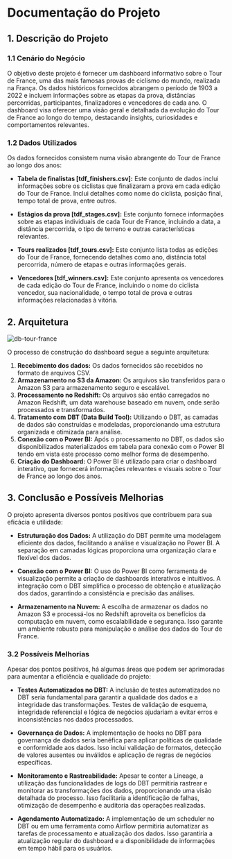 # Documentação do Projeto

## 1. Descrição do Projeto
### 1.1 Cenário do Negócio

O objetivo deste projeto é fornecer um dashboard informativo sobre o Tour de France, uma das mais famosas provas de ciclismo do mundo, realizada na França. Os dados históricos fornecidos abrangem o período de 1903 a 2022 e incluem informações sobre as etapas da prova, distâncias percorridas, participantes, finalizadores e vencedores de cada ano. O dashboard visa oferecer uma visão geral e detalhada da evolução do Tour de France ao longo do tempo, destacando insights, curiosidades e comportamentos relevantes.

### 1.2 Dados Utilizados

Os dados fornecidos consistem numa visão abrangente do Tour de France ao longo dos anos:

- **Tabela de finalistas [tdf_finishers.csv]:** Este conjunto de dados inclui informações sobre os ciclistas que finalizaram a prova em cada edição do Tour de France. Inclui detalhes como nome do ciclista, posição final, tempo total de prova, entre outros.

- **Estágios da prova [tdf_stages.csv]:** Este conjunto fornece informações sobre as etapas individuais de cada Tour de France, incluindo a data, a distância percorrida, o tipo de terreno e outras características relevantes.

- **Tours realizados [tdf_tours.csv]:** Este conjunto lista todas as edições do Tour de France, fornecendo detalhes como ano, distância total percorrida, número de etapas e outras informações gerais.

- **Vencedores [tdf_winners.csv]:** Este conjunto apresenta os vencedores de cada edição do Tour de France, incluindo o nome do ciclista vencedor, sua nacionalidade, o tempo total de prova e outras informações relacionadas à vitória.

## 2. Arquitetura
<img src="https://i.ibb.co/hs7vBYY/db-tour-france.png" alt="db-tour-france">

O processo de construção do dashboard segue a seguinte arquitetura:

1. **Recebimento dos dados:** Os dados fornecidos são recebidos no formato de arquivos CSV.
2. **Armazenamento no S3 da Amazon:** Os arquivos são transferidos para o Amazon S3 para armazenamento seguro e escalável.
3. **Processamento no Redshift:** Os arquivos são então carregados no Amazon Redshift, um data warehouse baseado em nuvem, onde serão processados e transformados.
4. **Tratamento com DBT (Data Build Tool):** Utilizando o DBT, as camadas de dados são construídas e modeladas, proporcionando uma estrutura organizada e otimizada para análise.
5. **Conexão com o Power BI:** Após o processamento no DBT, os dados são disponibilizados materializados em tabela para conexão com o Power BI tendo em vista este processo como melhor forma de desempenho.
6. **Criação do Dashboard:** O Power BI é utilizado para criar o dashboard interativo, que fornecerá informações relevantes e visuais sobre o Tour de France ao longo dos anos.

## 3. Conclusão e Possíveis Melhorias

O projeto apresenta diversos pontos positivos que contribuem para sua eficácia e utilidade:

- **Estruturação dos Dados:** A utilização do DBT permite uma modelagem eficiente dos dados, facilitando a análise e visualização no Power BI. A separação em camadas lógicas proporciona uma organização clara e flexível dos dados.

- **Conexão com o Power BI:** O uso do Power BI como ferramenta de visualização permite a criação de dashboards interativos e intuitivos. A integração com o DBT simplifica o processo de obtenção e atualização dos dados, garantindo a consistência e precisão das análises.

- **Armazenamento na Nuvem:** A escolha de armazenar os dados no Amazon S3 e processá-los no Redshift aproveita os benefícios da computação em nuvem, como escalabilidade e segurança. Isso garante um ambiente robusto para manipulação e análise dos dados do Tour de France.

### 3.2 Possíveis Melhorias

Apesar dos pontos positivos, há algumas áreas que podem ser aprimoradas para aumentar a eficiência e qualidade do projeto:

- **Testes Automatizados no DBT:** A inclusão de testes automatizados no DBT seria fundamental para garantir a qualidade dos dados e a integridade das transformações. Testes de validação de esquema, integridade referencial e lógica de negócios ajudariam a evitar erros e inconsistências nos dados processados.

- **Governança de Dados:** A implementação de hooks no DBT para governança de dados seria benéfica para aplicar políticas de qualidade e conformidade aos dados. Isso inclui validação de formatos, detecção de valores ausentes ou inválidos e aplicação de regras de negócios específicas.

- **Monitoramento e Rastreabilidade:** Apesar te conter a Lineage, a utilização das funcionalidades de logs do DBT permitiria rastrear e monitorar as transformações dos dados, proporcionando uma visão detalhada do processo. Isso facilitaria a identificação de falhas, otimização de desempenho e auditoria das operações realizadas.

- **Agendamento Automatizado:** A implementação de um scheduler no DBT ou em uma ferramenta como Airflow permitiria automatizar as tarefas de processamento e atualização dos dados. Isso garantiria a atualização regular do dashboard e a disponibilidade de informações em tempo hábil para os usuários.